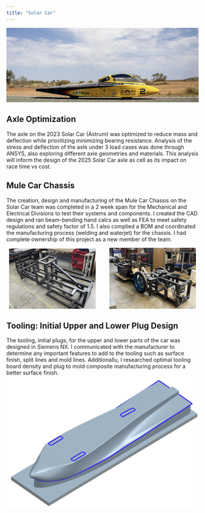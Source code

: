 ```yaml
---
title: "Solar Car"
---
```

![Solar Car](https://github.com/erinmyoo/erinmyoo.github.io/blob/master/portfolio-images/Solar%20Car.png)

## Axle Optimization
The axle on the 2023 Solar Car (Astrum) was optimized to reduce mass and deflection while prioritizing minimizing bearing resistance. Analysis of the stress and deflection of the axle under 3 load cases was done through ANSYS, also exploring different axle geometries and materials. This analysis will inform the design of the 2025 Solar Car axle as cell as its impact on race time vs cost.

## Mule Car Chassis
The creation, design and manufacturing of the Mule Car Chassis on the Solar Car team was completed in a 2 week span for the Mechanical and Electrical Divisions to test their systems and components. I created the CAD design and ran beam-bending hand calcs as well as FEA to meet safety regulations and safety factor of 1.5. I also complied a BOM and coordinated the manufacturing process (welding and waterjet) for the chassis. I had complete ownership of this project as a new member of the team.
<p align="center">
  <img alt="Mule Car Chassis Steel Frame" src="https://github.com/erinmyoo/erinmyoo.github.io/blob/master/portfolio-images/Mule%20Car%20Chassis%20Steel%20Frame.png" width="45%">
&nbsp; &nbsp; &nbsp; &nbsp;
  <img alt="Assembled Mule Car" src="https://github.com/erinmyoo/erinmyoo.github.io/blob/master/portfolio-images/Assembled%20Mule%20Car.png" width="45%">
</p>

## Tooling: Initial Upper and Lower Plug Design 
The tooling, initial plugs, for the upper and lower parts of the car was designed in Siemens NX. I communicated with the manufacturer to determine any important features to add to the tooling such as surface finish, split lines and mold lines. Additionallu, I researched optimal tooling board density and plug to mold composite manufacturing process for a better surface finish.
![Initial Lower Plug Isometric View](https://github.com/erinmyoo/erinmyoo.github.io/blob/master/portfolio-images/Initial%20Lower%20Plug%20Isometric%20View.png)
